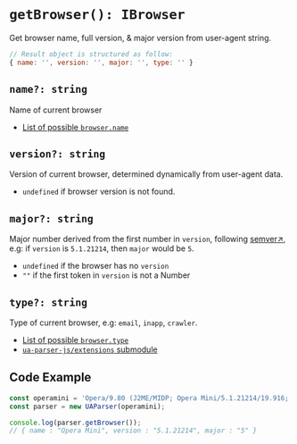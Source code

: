 # `getBrowser(): IBrowser`

Get browser name, full version, & major version from user-agent string.

```js
// Result object is structured as follow:
{ name: '', version: '', major: '', type: '' }
```

## `name?: string`

Name of current browser 

- [List of possible `browser.name`](/info/browser/name)

## `version?: string`

Version of current browser, determined dynamically from user-agent data. 

- `undefined` if browser version is not found.

## `major?: string`

Major number derived from the first number in `version`, following [semver↗](https://semver.org/), e.g: if `version` is `5.1.21214`, then `major` would be `5`.

- `undefined` if the browser has no `version`
- `""` if the first token in `version` is not a Number

## `type?: string`

Type of current browser, e.g: `email`, `inapp`, `crawler`. 

- [List of possible `browser.type`](/info/browser/type)
- [`ua-parser-js/extensions` submodule](/api/submodules/extensions/overview)


## Code Example

```js
const operamini = 'Opera/9.80 (J2ME/MIDP; Opera Mini/5.1.21214/19.916; U; en) Presto/2.5.25'
const parser = new UAParser(operamini);

console.log(parser.getBrowser());
// { name : "Opera Mini", version : "5.1.21214", major : "5" }
```